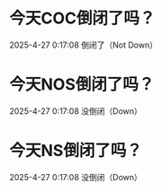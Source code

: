 # 今天COC倒闭了吗？

2025-4-27 0:17:08 倒闭了（Not Down）

# 今天NOS倒闭了吗？

2025-4-27 0:17:08 没倒闭（Down）

# 今天NS倒闭了吗？

2025-4-27 0:17:08 没倒闭（Down）

